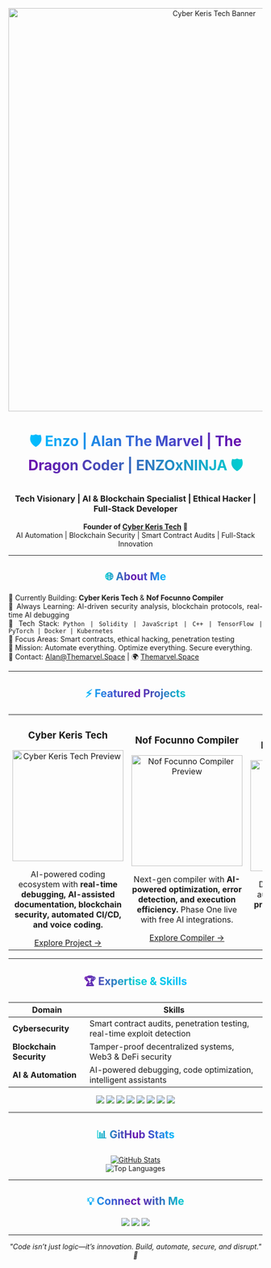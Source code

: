 <!-- ========================== -->
<!--    ENZOxNINJA FLAGSHIP PORTFOLIO README -->
<!-- ========================== -->

<p align="center">
  <img src="https://i.imgur.com/q5k2r0L.png" alt="Cyber Keris Tech Banner" width="800"/>
</p>

# <p align="center"><span style="background: linear-gradient(90deg, #00BFFF, #6A0DAD, #00CED1); -webkit-background-clip: text; color: transparent;">🛡️ Enzo | Alan The Marvel | The Dragon Coder | ENZOxNINJA 🛡️</span></p>
### <p align="center">Tech Visionary | AI & Blockchain Specialist | Ethical Hacker | Full-Stack Developer</p>

<p align="center">
<strong>Founder of <a href="https://Themarvel.Space">Cyber Keris Tech</a> 🚀</strong><br>
AI Automation | Blockchain Security | Smart Contract Audits | Full-Stack Innovation
</p>

---

## <p align="center"><span style="background: linear-gradient(90deg,#00CED1,#6A0DAD,#00BFFF);-webkit-background-clip:text;color:transparent;">🌐 About Me</span></p>

<p align="justify">
🔹 Currently Building: <strong>Cyber Keris Tech</strong> & <strong>Nof Focunno Compiler</strong><br>
🔹 Always Learning: AI-driven security analysis, blockchain protocols, real-time AI debugging<br>
🔹 Tech Stack: <code>Python | Solidity | JavaScript | C++ | TensorFlow | PyTorch | Docker | Kubernetes</code><br>
🔹 Focus Areas: Smart contracts, ethical hacking, penetration testing<br>
🔹 Mission: Automate everything. Optimize everything. Secure everything.<br>
🔹 Contact: <a href="mailto:Alan@Themarvel.Space">Alan@Themarvel.Space</a> | 🌍 <a href="https://Themarvel.Space">Themarvel.Space</a>
</p>

---

## <p align="center"><span style="background: linear-gradient(90deg,#00BFFF,#6A0DAD,#00CED1);-webkit-background-clip:text;color:transparent;">⚡ Featured Projects</span></p>

<div align="center">

<table>
<tr>
<td align="center" width="280px">
  <h3>Cyber Keris Tech</h3>
  <a href="https://Themarvel.Space">
    <img src="https://media.giphy.com/media/3o7TKtnuHOHHUjR38Y/giphy.gif" width="220" alt="Cyber Keris Tech Preview"/>
  </a>
  <p>AI-powered coding ecosystem with <strong>real-time debugging, AI-assisted documentation, blockchain security, automated CI/CD, and voice coding.</strong></p>
  <a href="https://Themarvel.Space">Explore Project →</a>
</td>
<td align="center" width="280px">
  <h3>Nof Focunno Compiler</h3>
  <a href="https://Themarvel.Space">
    <img src="https://media.giphy.com/media/l41lFw057lAJQMwg0/giphy.gif" width="220" alt="Nof Focunno Compiler Preview"/>
  </a>
  <p>Next-gen compiler with <strong>AI-powered optimization, error detection, and execution efficiency.</strong> Phase One live with free AI integrations.</p>
  <a href="https://Themarvel.Space">Explore Compiler →</a>
</td>
<td align="center" width="280px">
  <h3>KEW.PA Forms App</h3>
  <a href="https://Themarvel.Space">
    <img src="https://media.giphy.com/media/26gR0lQ9SVeeq9QvG/giphy.gif" width="220" alt="KEW.PA Forms Preview"/>
  </a>
  <p>Document recognition AI automating <strong>KEW.PA form processing</strong> across multiple file formats efficiently.</p>
  <a href="https://Themarvel.Space">Learn More →</a>
</td>
</tr>
</table>

</div>

---

## <p align="center"><span style="background: linear-gradient(90deg,#6A0DAD,#00CED1,#00BFFF);-webkit-background-clip:text;color:transparent;">🏆 Expertise & Skills</span></p>

<div align="center">

| Domain | Skills |
|--------|--------|
| **Cybersecurity** | Smart contract audits, penetration testing, real-time exploit detection |
| **Blockchain Security** | Tamper-proof decentralized systems, Web3 & DeFi security |
| **AI & Automation** | AI-powered debugging, code optimization, intelligent assistants |

</div>

<p align="center">
<img src="https://img.shields.io/badge/Python-3776AB?style=for-the-badge&logo=python&logoColor=white">
<img src="https://img.shields.io/badge/Solidity-363636?style=for-the-badge&logo=solidity&logoColor=white">
<img src="https://img.shields.io/badge/JavaScript-F7DF1E?style=for-the-badge&logo=javascript&logoColor=black">
<img src="https://img.shields.io/badge/C++-00599C?style=for-the-badge&logo=c%2B%2B&logoColor=white">
<img src="https://img.shields.io/badge/TensorFlow-FF6F00?style=for-the-badge&logo=tensorflow&logoColor=white">
<img src="https://img.shields.io/badge/PyTorch-EE4C2C?style=for-the-badge&logo=pytorch&logoColor=white">
<img src="https://img.shields.io/badge/Docker-2496ED?style=for-the-badge&logo=docker&logoColor=white">
<img src="https://img.shields.io/badge/Kubernetes-326CE5?style=for-the-badge&logo=kubernetes&logoColor=white">
</p>

---

## <p align="center"><span style="background: linear-gradient(90deg,#00CED1,#6A0DAD,#00BFFF);-webkit-background-clip:text;color:transparent;">📊 GitHub Stats</span></p>

<div align="center">

[![GitHub Stats](https://github-readme-stats.vercel.app/api?username=ENZOxNINJA&show_icons=true&theme=radical&count_private=true)](https://github.com/ENZOxNINJA)  
![Top Languages](https://github-readme-stats.vercel.app/api/top-langs/?username=ENZOxNINJA&layout=compact&theme=radical)

</div>

---

## <p align="center"><span style="background: linear-gradient(90deg,#00BFFF,#6A0DAD,#00CED1);-webkit-background-clip:text;color:transparent;">💡 Connect with Me</span></p>

<div align="center">
<a href="https://Themarvel.Space"><img src="https://img.shields.io/badge/Website-Themarvel.Space-blue?style=for-the-badge&logo=internet-explorer&logoColor=white"></a>
<a href="https://github.com/ENZOxNINJA"><img src="https://img.shields.io/badge/GitHub-ENZOxNINJA-black?style=for-the-badge&logo=github&logoColor=white"></a>
<a href="mailto:Alan@Themarvel.Space"><img src="https://img.shields.io/badge/Email-Alan@Themarvel.Space-red?style=for-the-badge&logo=gmail&logoColor=white"></a>
</div>

---

<p align="center">
<em>"Code isn’t just logic—it’s innovation. Build, automate, secure, and disrupt." 🚀</em>
</p>

